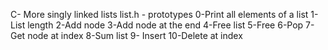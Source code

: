 C- More singly linked lists
list.h - prototypes
0-Print all elements of a list
1- List length
2-Add node
3-Add node at the end
4-Free list
5-Free
6-Pop
7-Get node at index
8-Sum list
9- Insert
10-Delete at index

